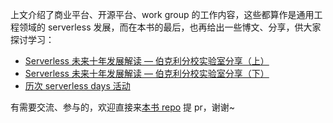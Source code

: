 上文介绍了商业平台、开源平台、work group 的工作内容，这些都算作是通用工程领域的 serverless 发展，而在本书的最后，也再给出一些博文、分享，供大家探讨学习：

* [Serverless 未来十年发展解读 — 伯克利分校实验室分享（上）](https://cloud.tencent.com/developer/article/1706057)
* [Serverless 未来十年发展解读 — 伯克利分校实验室分享（下）](https://cloud.tencent.com/developer/article/1707986)
* [历次 serverless days 活动](https://serverlessdays.io/previous)

有需要交流、参与的，欢迎直接来[本书 repo](https://github.com/coldTea214/cncf-serverless) 提 pr，谢谢~